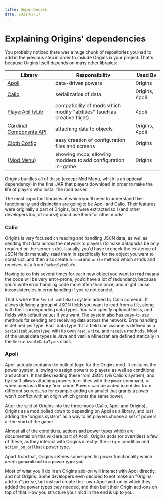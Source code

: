 ```yaml
---
title: Dependencies
date: 2021-07-17
---
```


# Explaining Origins' dependencies

You probably noticed there was a huge chunk of repositories you had to add in the previous step in order to include Origins in your project. That's because Origins itself depends on many other libraries:

Library | Responsibility | Used By
--------|----------------|---------
[Apoli](https://github.com/apace100/apoli) | data-driven powers | Origins
[Calio](https://github.com/apace100/calio) | serialization of data | Origins, Apoli
[PlayerAbilityLib](https://github.com/Ladysnake/PlayerAbilityLib) | compatibility of mods which modify "abilities" (such as creative flight) | Apoli
[Cardinal Components API](https://github.com/OnyxStudios/Cardinal-Components-API) | attaching data to objects | Origins, Apoli
[Cloth Config](https://github.com/shedaniel/cloth-config) | easy creation of configuration files and screens | Origins
([Mod Menu](https://github.com/TerraformersMC/ModMenu)) | showing mods, allowing modders to add configuration in-game | Origins

Origins bundles all of these (except Mod Menu, which is an optional dependency) in the final JAR that players download, in order to make the life of players who install the mod easier.

The most important libraries of which you'll need to understand their functionality and distinction are going to be Apoli and Calio. Their features were originally a part of Origins, but were extracted so I (and other developers too, of course) could use them for other mods!

### Calio

Origins is very focused on reading and handling JSON data, as well as sending that data across the network to players (to make datapacks be only required on the server-side). Usually, you'd have to check the existence of JSON fields manually, read them in specifically for the object you want to construct, and then also create a `read` and `write` method which sends and receives data from `PacketByteBuf`s.

Having to do this several times for each new object you want to read means the code will be very error-prone, you'd have a lot of redundancy because you'd write error handling code more often than once, and might cause inconsistencies in error handling if you're not careful.

That's where the `SerializableData` system added by Calio comes in. It allows defining a group of JSON fields you want to read from a file, along with their corresponding data types. You can specify optional fields, and fields with default values if you want. The system also has easy-to-use methods for sending and receiving data across the network.
Error handling is defined per type. Each data type that a field can assume is defined as a `SerializableDataType`, with its own `read`, `write`, and `receive` methods. Most of the usual data types in Java and vanilla Minecraft are defined statically in the `SerializableDataTypes` class.

### Apoli

Apoli actually contains the bulk of logic for the Origins mod. It contains the power system, allowing to assign powers to players, as well as conditions and actions. It handles reading these from JSON (via Calio's system), and by itself allows attaching powers to entities with the `power` command, or when used as a library from code. Powers can be added to entities from different sources, so for example adding an amulet that grants a power won't conflict with an origin which grants the same power.

After the split of Origins into the three mods (Calio, Apoli and Origins), Origins as a mod boiled down to depending on Apoli as a library, and just adding the "origins system" as a way to let players choose a set of powers at the start of the game.

Almost all of the conditions, actions and power types which are documented on this wiki are part of Apoli. Origins adds (or overrides) a few of these, as they interact with Origins directly: the `origin` condition and `action_on_callback` power type.

Apart from that, Origins defines some specific power functionality which aren't generalized to a power type yet.

Most of what you'll do in an Origins add-on will interact with Apoli directly, and not Origins. Some developers even decided to not make an "Origins add-on" per se, but instead create their own Apoli add-on in which they added the power types they needed, and then built their Origin add-ons on top of that. How you structure your mod in the end is up to you.
